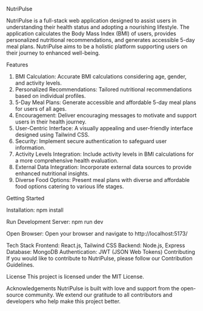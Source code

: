 NutriPulse

NutriPulse is a full-stack web application designed to assist users in understanding their health status and adopting a nourishing lifestyle. The application calculates the Body Mass Index (BMI) of users, provides personalized nutritional recommendations, and generates accessible 5-day meal plans. NutriPulse aims to be a holistic platform supporting users on their journey to enhanced well-being.

Features

1. BMI Calculation: Accurate BMI calculations considering age, gender, and activity levels.
2. Personalized Recommendations: Tailored nutritional recommendations based on individual profiles.
3. 5-Day Meal Plans: Generate accessible and affordable 5-day meal plans for users of all ages.
4. Encouragement: Deliver encouraging messages to motivate and support users in their health journey.
5. User-Centric Interface: A visually appealing and user-friendly interface designed using Tailwind CSS.
6. Security: Implement secure authentication to safeguard user information.
7. Activity Levels Integration: Include activity levels in BMI calculations for a more comprehensive health evaluation.
8. External Data Integration: Incorporate external data sources to provide enhanced nutritional insights.
9. Diverse Food Options: Present meal plans with diverse and affordable food options catering to various life stages.

Getting Started

Installation:
npm install

Run Development Server:
npm run dev

Open Browser:
Open your browser and navigate to http://localhost:5173/

Tech Stack
Frontend: React.js, Tailwind CSS
Backend: Node.js, Express
Database: MongoDB
Authentication: JWT (JSON Web Tokens)
Contributing
If you would like to contribute to NutriPulse, please follow our Contribution Guidelines.

License
This project is licensed under the MIT License.

Acknowledgements
NutriPulse is built with love and support from the open-source community. We extend our gratitude to all contributors and developers who help make this project better.
